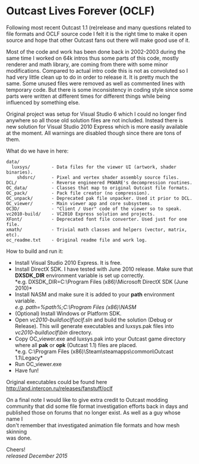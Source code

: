 Outcast Lives Forever (OCLF)
============================
Following most recent Outcast 1.1 (re)release and many questions related to
file formats and OCLF source code I felt it is the right time to make it open
source and hope that other Outcast fans out there will make good use of it.

Most of the code and work has been done back in 2002-2003 during the same time
I worked on 64k intros thus some parts of this code, mostly renderer and math
library, are coming from there with some minor modifications. Compared to
actual intro code this is not as convoluted so I had very little clean up to do
in order to release it. It is pretty much the same. Some unused files were
removed as well as commented lines with temporary code. But there is some
inconsistency in coding style since some parts were written at different times
for different things while being influenced by something else.

Original project was setup for Visual Studio 6 which I could no longer find
anywhere so all those old solution files are not included. Instead there is new
solution for Visual Studio 2010 Express which is more easily available at the
moment. All warnings are disabled though since there are tons of them.

What do we have in here:

    data/  
      luxsys/        - Data files for the viewer UI (artwork, shader binaries).  
        shdsrc/      - Pixel and vertex shader assembly source files.  
    DCL/             - Reverse engineered PKWARE's decompression routines.  
    OC_data/         - Classes that map to original Outcast file formats.  
    OC_pack/         - Pack file creator (no compression).  
    OC_unpack/       - Deprecated pak file unpacker. Used it prior to DCL.  
    OC_viewer/       - Main viewer app and core subsystems.  
    OC3D/            - "Client / User" code of the viewer so to speak.  
    vc2010-build/    - VC2010 Express solution and projects.  
    XFont/           - Deprecated font file converter. Used just for one file.  
    xmath/           - Trivial math classes and helpers (vector, matrix, etc).  
    oc_readme.txt    - Original readme file and work log.  

How to build and run it:

* Install Visual Studio 2010 Express. It is free.
* Install DirectX SDK. I have tested with June 2010 release. Make sure that
  **DXSDK_DIR** environment variable is set up correctly.  
  *e.g. DXSDK_DIR=C:\Program Files (x86)\Microsoft DirectX SDK (June 2010)\*
* Install NASM and make sure it is added to your **path** environment variable.  
  *e.g. path=%path%;C:\Program Files (x86)\NASM*
* (Optional) Install Windows or Platform SDK.
* Open *vc2010-build\oclf\oclf.sln* and build the solution (Debug or Release).
  This will generate executables and luxsys.pak files into
  *vc2010-build\oclf\bin* directory.
* Copy OC_viewer.exe and luxsys.pak into your Outcast game directory
  where all **pak** or **opk** (Outcast 1.1) files are placed.  
  *e.g. C:\Program Files (x86)\Steam\steamapps\common\Outcast 1.1\Legacy\*
* Run OC_viewer.exe
* Have fun!

Original executables could be found here http://and.intercon.ru/releases/fanstuff/oclf

On a final note I would like to give extra credit to Outcast modding  
community that did some file format investigation efforts back in days and  
published those on forums that no longer exist. As well as a guy whose name I  
don't remember that investigated animation file formats and how mesh skinning  
was done.

Cheers!  
*released December 2015*
